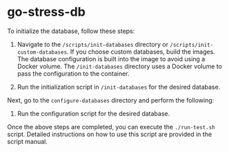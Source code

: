 # go-stress-db

To initialize the database, follow these steps:

1. Navigate to the `/scripts/init-databases` directory or `/scripts/init-custom-databases`. If you choose custom databases, build the images. The database configuration is built into the image to avoid using a Docker volume. The `/init-databases` directory uses a Docker volume to pass the configuration to the container.

2. Run the initialization script in `/init-databases` for the desired database.

Next, go to the `configure-databases` directory and perform the following:

1. Run the configuration script for the desired database.

Once the above steps are completed, you can execute the `./run-test.sh` script. Detailed instructions on how to use this script are provided in the script manual.